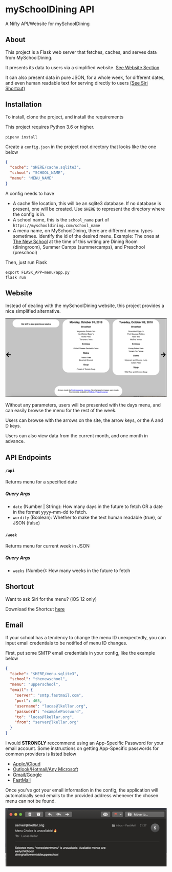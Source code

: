 # mySchoolDining API
A Nifty API/Website for mySchoolDining

## About
This project is a Flask web server that fetches, caches, and serves data from MySchoolDining.

It presents its data to users via a simplified website. [See Website Section](#website)

It can also present data in pure JSON, for a whole week, for different dates, and even human readable text for serving directly to users [(See Siri Shortcut)](#shortcut)

## Installation

To install, clone the project, and install the requirements

This project requires Python 3.6 or higher.

`pipenv install`

Create a `config.json` in the project root directory that looks like the one below
```json
{
  "cache": "$HERE/cache.sqlite3",
  "school": "SCHOOL_NAME",
  "menu": "MENU_NAME"
}
```
A config needs to have
* A cache file location, this will be an sqlite3 database. If no database is present, one will be created. Use `$HERE` to represent the directory where the config is in.
* A school name, this is the `school_name` part of `https://myschooldining.com/school_name`
* A menu name, on MySchoolDining, there are different menu types sometimes. Identify the id of the desired menu. Example: The ones at [The New School](https://myschooldining.com/thenewschool) at the time of this writing are Dining Room (diningroom), Summer Camps (summercamps), and Preschool (preschool)

Then, just run Flask

```
export FLASK_APP=menu/app.py
flask run   
```

## Website
Instead of dealing with the mySchoolDining website, this project provides a nice simplified alternative.

![example](screenshots/site.png)

Without any parameters, users will be presented with the days menu, and can easily browse the menu for the rest of the week.

Users can browse with the arrows on the site, the arrow keys, or the A and D keys.

Users can also view data from the current month, and one month in advance. 

## API Endpoints

#### `/api`
Returns menu for a specified date
##### Query Args
* `date` (Number | String): How many days in the future to fetch OR a date in the format yyyy-mm-dd to fetch.
* `wordify` (Boolean): Whether to make the text human readable (true), or JSON (false)

#### `/week`
Returns menu for current week in JSON
##### Query Args
* `weeks` (Number): How many weeks in the future to fetch

## Shortcut
Want to ask Siri for the menu? (iOS 12 only)

Download the Shortcut [here](https://www.icloud.com/shortcuts/7a5784c83c444a80b69bb04efc16a89d)

## Email
If your school has a tendency to change the menu ID unexpectedly, you can input email credentials to be notified of menu ID changes.

First, put some SMTP email credentials in your config, like the example below

```json
{
  "cache": "$HERE/menu.sqlite3",
  "school": "thenewschool",
  "menu": "upperschool",
  "email": {
    "server": "smtp.fastmail.com",
    "port": 465,
    "username": "lucas@lkellar.org",
    "password": "examplePassword",
    "to": "lucas@lkellar.org",
    "from": "server@lkellar.org"
  }
}
```

I would **STRONGLY** reccommend using an App-Specific Password for your email account. Some instructions on getting App-Specific passwords for common providers is listed below

*  [Apple/iCloud](https://support.apple.com/en-us/HT204397)
*  [Outlook/Hotmail/Any Microsoft](https://support.microsoft.com/en-us/help/12409/microsoft-account-app-passwords-and-two-step-verification)
*  [Gmail/Google](https://support.google.com/accounts/answer/185833?hl=en)
*  [FastMail](https://www.fastmail.com/help/clients/apppassword.html)

Once you've got your email information in the config, the application will automatically send emails to the provided address whenever the chosen menu can not be found.

![image of email](screenshots/email.png)
